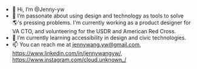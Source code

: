 - 👋 Hi, I’m @Jenny-yw
- 👀 I’m passonate about using design and technology as tools to solve 🌎's pressing problems. I'm currently working as a product designer for VA CTO, and volunteering for the USDR and American Red Cross. 
- 🌱 I’m currently learning accessibility in design and civic technologies. 
- 📫 You can reach me at jennywang.yw@gmail.com, https://www.linkedin.com/in/jennywangyw/, https://www.instagram.com/cloud.unknown_/
